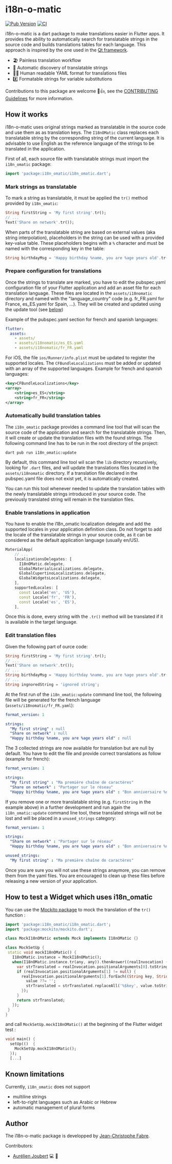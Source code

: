 # i18n-o-matic

[![Pub Version](https://img.shields.io/pub/v/i18n_omatic?color=blue)](https://pub.dev/packages/i18n_omatic) 
[![CI](https://github.com/jctophefabre/i18n_omatic/workflows/CI/badge.svg)](https://github.com/jctophefabre/i18n_omatic/actions/workflows/ci.yml)

i18n-o-matic is a dart package to make translations easier in Flutter apps. 
It provides the ability to automatically search for translatable strings in the source code and builds translations tables for each language.
This approach is inspired by the one used in the [Qt framework](https://doc.qt.io/qt-5/internationalization.html).

* :beach_umbrella:  Painless translation workflow
* :mag_right:  Automatic discovery of translatable strings
* :woman_technologist:  Human readable YAML format for translations files
* :hash:  Formatable strings for variable substitutions



Contributions to this package are welcome :tada::+1:, see the [CONTRIBUTING Guidelines](https://github.com/jctophefabre/i18n_omatic/blob/master/CONTRIBUTING.md) for more information. 


## How it works

i18n-o-matic uses original strings marked as translatable in the source code and use them as as translation keys. 
The `I18nOMatic` class replaces each translatable string by the corresponding string of the current language. 
It is advisable to use English as the reference language of the strings to be translated in the application.

First of all, each source file with translatable strings must import the `i18n_omatic` package:
```dart
import 'package:i18n_omatic/i18n_omatic.dart'; 
```

### Mark strings as translatable

To mark a string as translatable, it must be applied the `tr()` method provided by `i18n_omatic`:
```dart
String firstString = 'My first string'.tr();
// ...
Text('Share on network'.tr());
```

When parts of the translatable string are based on external values (aka string interpolation), placeholders in the string can be used with a provided key-value table. These placeholders begins with a `%` character and must be named with the corresponding key in the table:

```dart
String birthdayMsg = 'Happy birthday %name, you are %age years old'.tr({name: 'Peter', age: '21'});
```

### Prepare configuration for translations

Once the strings to translate are marked, you have to edit the pubspec.yaml configuration file of your Flutter application and add an asset file for each translation language.
These files are located in the `assets/i18nomatic` directory 
and named with the "language_country" code (e.g. fr_FR.yaml for France, es_ES.yaml for Spain, ...). 
They will be created and updated using the update tool (see [below](#automatically-build-translation-tables))

Example of the pubspec.yaml section for french and spanish languages:
```yaml
flutter:
  assets:
    - assets/
    - assets/i18nomatic/es_ES.yaml
    - assets/i18nomatic/fr_FR.yaml
```

For iOS, the file `ios/Runner/info.plist` must be updated to register the supported locales. 
The `CFBundleLocalizations` must be added or updated with an array of the supported languages. Example for french and spanish languages:
```xml
<key>CFBundleLocalizations</key>
<array>
    <string>es_ES</string>
    <string>fr_FR</string>
</array>
```

### Automatically build translation tables

The `i18n_omatic` package provides a command line tool that will scan the source code of the application and search for the translatable strings. Then, it will create or update the translation files with the found strings.
The following command line has to be run in the root directory of the project:
```
dart pub run i18n_omatic:update
```
By default, this command line tool wil scan the `lib` directory recursively, looking for `.dart` files, and will update the translations files located in the `assets/i18nomatic` directory.  If a translation file declared in the pubspec.yaml file does not exist yet, it is automatically created.

You can run this tool whenever needed to update the translation tables 
with the newly translatable strings introduced in your source code. The previously translated string will remain in the translation files.


### Enable translations in application

You have to enable the i18n_omatic localization delegate and add the supported locales in your application definition class.
Do not forget to add the locale of the translatable strings in your source code, as it can be considered as the default application language (usually en/US).

```dart
MaterialApp(
    // ...
    localizationsDelegates: [
      I18nOMatic.delegate,
      GlobalMaterialLocalizations.delegate,
      GlobalCupertinoLocalizations.delegate,
      GlobalWidgetsLocalizations.delegate,
    ],
    supportedLocales: [
      const Locale('en', 'US'),
      const Locale('fr', 'FR'),
      const Locale('es', 'ES'), 
    ],
```
Once this is done, every string with the `.tr()` method will be translated if it is available in the target language.


### Edit translation files

Given the following part of ource code:
```dart
String firstString = 'My first string'.tr();
// ...
Text('Share on network'.tr());
// ...
String birthdayMsg = 'Happy birthday %name, you are %age years old'.tr({name: 'Peter', age: '21'});
// ...
String ingnoredString = 'ignored string';
````
At the first run of the `i18n_omatic:update` command line tool, 
the following file will be generated for the french language (`assets/i18nomatic/fr_FR.yaml`):
```yaml
format_version: 1

strings:
  "My first string" : null
  "Share on network" : null
  "Happy birthday %name, you are %age years old" : null
```
The 3 collected strings are now available for translation but are null by default. You have to edit the file and provide correct translations as follow (example for french):
```yaml
format_version: 1

strings:
  "My first string" : "Ma première chaîne de caractères"
  "Share on network" : "Partager sur le réseau"
  "Happy birthday %name, you are %age years old" : "Bon anniversaire %name, tu as %age ans"
```

If you remove one or more translatable string (e.g. `firstString` in the example above) in a further development 
and run again the `i18n_omatic:update` command line tool, 
these translated strings will not be lost and will be placed in a `unused_strings` category:
```yaml
format_version: 1

strings:
  "Share on network" : "Partager sur le réseau"
  "Happy birthday %name, you are %age years old" : "Bon anniversaire %name, tu as %age ans"

unused_strings:
  "My first string" : "Ma première chaîne de caractères"
```
Once you are sure you will not use these strings anaymore, you can remove them from the yaml files. 
You are encouraged to clean up these files before releasing a new version of your application.

## How to test a Widget which uses i18n_omatic

 You can use the [Mockito package](https://pub.dev/packages/mockito) to mock the translation of the `tr()` function :

 ```dart
import 'package:i18n_omatic/i18n_omatic.dart';
import 'package:mockito/mockito.dart';

class MockI18nOMatic extends Mock implements I18nOMatic {}

class MockSetUp {
  static void mockI18nOMatic() {
    I18nOMatic.instance = MockI18nOMatic();
    when(I18nOMatic.instance.tr(any, any)).thenAnswer((realInvocation) {
      var strTranslated = realInvocation.positionalArguments[0].toString();
      if (realInvocation.positionalArguments[1] != null) {
        realInvocation.positionalArguments[1].forEach((String key, String value) {
          value ??= '';
          strTranslated = strTranslated.replaceAll('%$key', value.toString());
        });
      }
      return strTranslated;
    });
  }
}
```
and call `MockSetUp.mockI18nOMatic()` at the beginning of the Flutter widget test  :
```dart
void main() {
  setUp(()  {
    MockSetUp.mockI18nOMatic();
  });
  [...]
```

## Known limitations

Currently, `i18n_omatic` does not support
* multiline strings
* left-to-right languages such as Arabic or Hebrew
* automatic management of plural forms


## Author

The i18n-o-matic package is developped by [Jean-Christophe Fabre](https://github.com/jctophefabre).

Contributors:

* [Aurélien Joubert](https://github.com/Jouby) 💻 📖
